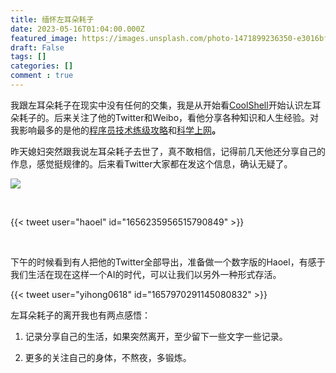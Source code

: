 ```yaml
---
title: 缅怀左耳朵耗子
date: 2023-05-16T01:04:00.000Z
featured_image: https://images.unsplash.com/photo-1471899236350-e3016bf1e69e?ixlib=rb-4.0.3&q=85&fm=jpg&crop=entropy&cs=srgb
draft: False
tags: []
categories: []
comment : true
---
```

我跟左耳朵耗子在现实中没有任何的交集，我是从开始看[CoolShell](https://coolshell.cn/)开始认识左耳朵耗子的。后来关注了他的Twitter和Weibo，看他分享各种知识和人生经验。对我影响最多的是他的[程序员技术练级攻略](https://coolshell.cn/articles/4990.html)和[科学上网](https://haoel.github.io/)**。**

昨天媳妇突然跟我说左耳朵耗子去世了，真不敢相信，记得前几天他还分享自己的作息，感觉挺规律的。后来看Twitter大家都在发这个信息，确认无疑了。

![](https://s3.us-west-2.amazonaws.com/secure.notion-static.com/5745a14d-7d3c-41bc-8cd0-5a5af7808227/Untitled.png?X-Amz-Algorithm=AWS4-HMAC-SHA256&X-Amz-Content-Sha256=UNSIGNED-PAYLOAD&X-Amz-Credential=AKIAT73L2G45EIPT3X45%2F20230518%2Fus-west-2%2Fs3%2Faws4_request&X-Amz-Date=20230518T013721Z&X-Amz-Expires=3600&X-Amz-Signature=05bc47a35f9367bf3dcb84b2956bdb1380736b4b2297389a00c688d275b5cd82&X-Amz-SignedHeaders=host&x-id=GetObject)

<br/>

{{< tweet user="haoel" id="1656235956515790849" >}}

<br/>

下午的时候看到有人把他的Twitter全部导出，准备做一个数字版的Haoel，有感于我们生活在现在这样一个AI的时代，可以让我们以另外一种形式存活。

{{< tweet user="yihong0618" id="1657970291145080832" >}}

左耳朵耗子的离开我也有两点感悟：

1. 记录分享自己的生活，如果突然离开，至少留下一些文字一些记录。

1. 更多的关注自己的身体，不熬夜，多锻炼。

<br/>

